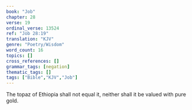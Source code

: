 ```yaml
---
book: "Job"
chapter: 28
verse: 19
ordinal_verse: 13524
ref: "Job 28:19"
translation: "KJV"
genre: "Poetry/Wisdom"
word_count: 16
topics: []
cross_references: []
grammar_tags: [negation]
thematic_tags: []
tags: ["Bible","KJV","Job"]
---
```

The topaz of Ethiopia shall not equal it, neither shall it be valued with pure gold.
